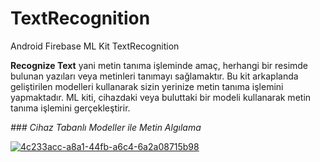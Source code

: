 # TextRecognition
Android Firebase ML Kit TextRecognition

**Recognize Text** yani metin tanıma işleminde amaç, herhangi bir resimde bulunan yazıları veya metinleri tanımayı sağlamaktır. Bu kit arkaplanda geliştirilen modelleri kullanarak sizin yerinize metin tanıma işlemini yapmaktadır. ML kiti, cihazdaki veya buluttaki bir modeli kullanarak metin tanıma işlemini gerçekleştirir. 

_### Cihaz Tabanlı Modeller ile Metin Algılama_

[![4c233acc-a8a1-44fb-a6c4-6a2a08715b98](https://user-images.githubusercontent.com/13876601/61379073-778d4180-a8af-11e9-854e-717473deea38.jpg)
](url)
